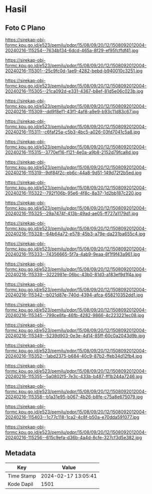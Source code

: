 # Hasil

## Foto C Plano

https://sirekap-obj-formc.kpu.go.id/e523/pemilu/pdpr/15/08/09/20/12/1508092012004-20240216-115254--7634b134-6dcd-465a-8f29-ef95fcffdf41.jpg

https://sirekap-obj-formc.kpu.go.id/e523/pemilu/pdpr/15/08/09/20/12/1508092012004-20240216-115301--25c9fc0d-1ae9-4282-bebd-b940010c3251.jpg

https://sirekap-obj-formc.kpu.go.id/e523/pemilu/pdpr/15/08/09/20/12/1508092012004-20240216-115305--21ca092d-e331-4367-b8ef-81d5e06c023b.jpg

https://sirekap-obj-formc.kpu.go.id/e523/pemilu/pdpr/15/08/09/20/12/1508092012004-20240216-115309--dd9f8ef1-43f1-4af8-a9e9-b93c11d83c67.jpg

https://sirekap-obj-formc.kpu.go.id/e523/pemilu/pdpr/15/08/09/20/12/1508092012004-20240216-115311--c6faf25a-c5b3-4bc5-a026-03fd7041c5a8.jpg

https://sirekap-obj-formc.kpu.go.id/e523/pemilu/pdpr/15/08/09/20/12/1508092012004-20240216-115315--3770ef16-f121-4e0a-a9b8-2152d79fca8d.jpg

https://sirekap-obj-formc.kpu.go.id/e523/pemilu/pdpr/15/08/09/20/12/1508092012004-20240216-115319--9df84f2c-eb6c-44a8-9d51-149d72f2b5ed.jpg

https://sirekap-obj-formc.kpu.go.id/e523/pemilu/pdpr/15/08/09/20/12/1508092012004-20240216-115322--792f106b-95e6-4f8c-8a37-1d2bb187c220.jpg

https://sirekap-obj-formc.kpu.go.id/e523/pemilu/pdpr/15/08/09/20/12/1508092012004-20240216-115325--29a7474f-413b-49ad-ae05-ff727a1179d1.jpg

https://sirekap-obj-formc.kpu.go.id/e523/pemilu/pdpr/15/08/09/20/12/1508092012004-20240216-115328--64b64a72-e578-45b3-a79e-da231ba655c4.jpg

https://sirekap-obj-formc.kpu.go.id/e523/pemilu/pdpr/15/08/09/20/12/1508092012004-20240216-115333--74356665-5f7a-4ab9-9eaa-8f1f9f43a961.jpg

https://sirekap-obj-formc.kpu.go.id/e523/pemilu/pdpr/15/08/09/20/12/1508092012004-20240216-115339--3222981e-06bc-43b0-81d3-a183ef9d1f4a.jpg

https://sirekap-obj-formc.kpu.go.id/e523/pemilu/pdpr/15/08/09/20/12/1508092012004-20240216-115342--b021d87e-740d-4394-afca-658210352dd1.jpg

https://sirekap-obj-formc.kpu.go.id/e523/pemilu/pdpr/15/08/09/20/12/1508092012004-20240216-115345--799ce8fa-46fb-4282-9866-4c223221ec08.jpg

https://sirekap-obj-formc.kpu.go.id/e523/pemilu/pdpr/15/08/09/20/12/1508092012004-20240216-115349--5239d903-0e3e-4d14-85ff-60c0a2043d9b.jpg

https://sirekap-obj-formc.kpu.go.id/e523/pemilu/pdpr/15/08/09/20/12/1508092012004-20240216-115352--1abd2375-b684-40c9-87b2-ffeb34d12fb4.jpg

https://sirekap-obj-formc.kpu.go.id/e523/pemilu/pdpr/15/08/09/20/12/1508092012004-20240216-115355--5a0802f5-7e3c-433b-b487-ff1b244a7246.jpg

https://sirekap-obj-formc.kpu.go.id/e523/pemilu/pdpr/15/08/09/20/12/1508092012004-20240216-115358--b1a31e95-b067-4b26-b8fe-c75a8e675079.jpg

https://sirekap-obj-formc.kpu.go.id/e523/pemilu/pdpr/15/08/09/20/12/1508092012004-20240216-115403--1c77c118-1ca2-4c8f-b50a-e70dda591077.jpg

https://sirekap-obj-formc.kpu.go.id/e523/pemilu/pdpr/15/08/09/20/12/1508092012004-20240216-115256--615c9efa-d36b-4a4d-8cfe-327cf3d5e382.jpg


## Metadata

| Key        | Value               |
| ---------- | ------------------- |
| Time Stamp | 2024-02-17 13:05:41 |
| Kode Dapil | 1501                |



